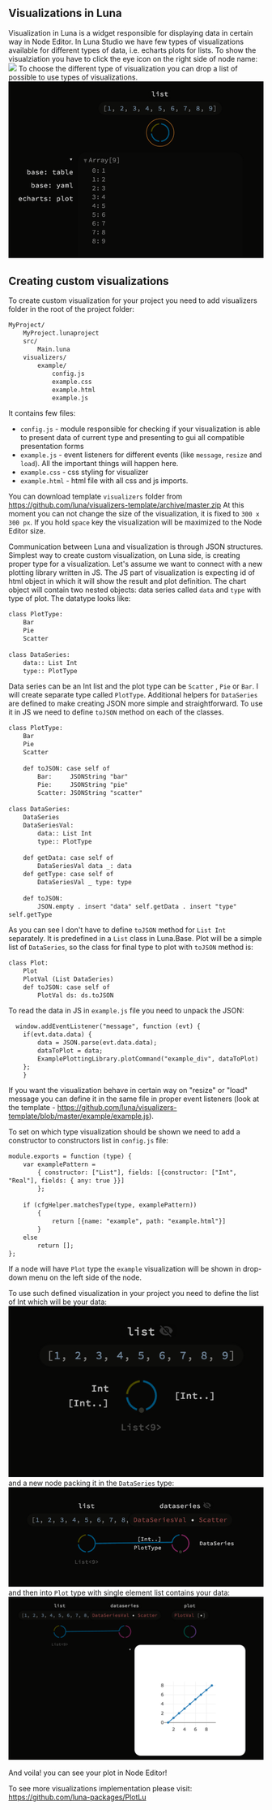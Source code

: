## Visualizations in Luna

Visualization in Luna is a widget responsible for displaying data in certain way in Node Editor. In Luna Studio we have few types of visualizations available for different types of data, i.e. echarts plots for lists.
To show the visualziation you have to click the eye icon on the right side of node name:
![](/assets/visualizations_eye_icon.png)
To choose the different type of visualization you can drop a list of possible to use types of visualizations.
![](/assets/visualizations_drop_list.png)

## Creating custom visualizations

To create custom visualization for your project you need to add visualizers folder in the root of the project folder:
```
MyProject/
    MyProject.lunaproject
    src/
        Main.luna
    visualizers/
        example/
            config.js
            example.css
            example.html
            example.js            
```
It contains few files:
* `config.js` - module responsible for checking if your visualization is able to present data of current type and presenting to gui all compatible presentation forms
* `example.js` - event listeners for different events (like `message`, `resize` and `load`). All the important things will happen here.
* `example.css` - css styling for visualizer
* `example.html` - html file with all css and js imports.

You can download template `visualizers` folder from https://github.com/luna/visualizers-template/archive/master.zip
At this moment you can not change the size of the visualization, it is fixed to `300 x 300 px`. If you hold `space` key the visualization will be maximized to the Node Editor size.


Communication between Luna and visualization is through JSON structures. Simplest way to create custom visualization, on Luna side, is creating proper type for a visualization. Let's assume we want to connect with a new plotting library written in JS. The JS part of visualization is expecting id of html object in which it will show the result and plot definition. The chart object will contain two nested objects: data series called `data` and `type` with type of plot. The datatype looks like:
```
class PlotType:
    Bar
    Pie
    Scatter

class DataSeries:
    data:: List Int
    type:: PlotType
```
Data series can be an Int list and the plot type can be `Scatter` , `Pie` or `Bar`. I will create separate type called `PlotType`. Additional helpers for `DataSeries` are defined to make creating JSON more simple and straightforward. To use it in JS we need to define `toJSON` method on each of the classes.
```
class PlotType:
    Bar
    Pie
    Scatter

    def toJSON: case self of
        Bar:     JSONString "bar"
        Pie:     JSONString "pie"
        Scatter: JSONString "scatter"

class DataSeries:
    DataSeries
    DataSeriesVal:
        data:: List Int
        type:: PlotType

    def getData: case self of
        DataSeriesVal data _: data
    def getType: case self of
        DataSeriesVal _ type: type

    def toJSON:
        JSON.empty . insert "data" self.getData . insert "type" self.getType
```
As you can see I don't have to define `toJSON` method for `List Int` separately. It is predefined in a `List` class in Luna.Base.
Plot will be a simple list of `DataSeries`, so the class for final type to plot with `toJSON` method is:
```
class Plot:
    Plot
    PlotVal (List DataSeries)
    def toJSON: case self of
        PlotVal ds: ds.toJSON
```

To read the data in JS in `example.js` file you need to unpack the JSON:
```
  window.addEventListener("message", function (evt) {
    if(evt.data.data) {
        data = JSON.parse(evt.data.data);
        dataToPlot = data;
        ExamplePlottingLibrary.plotCommand("example_div", dataToPlot)
    };
    }
```
If you want the visualization behave in certain way on "resize" or "load" message you can define it in the same file in proper event listeners (look at the template - https://github.com/luna/visualizers-template/blob/master/example/example.js).

To set on which type visualization should be shown we need to add a constructor to constructors list in `config.js` file:
```
module.exports = function (type) {
    var examplePattern =
        { constructor: ["List"], fields: [{constructor: ["Int", "Real"], fields: { any: true }}]
        };

    if (cfgHelper.matchesType(type, examplePattern))
        {
            return [{name: "example", path: "example.html"}]
        }
    else
        return [];
};
```
If a node will have `Plot` type the `example` visualization will be shown in drop-down menu on the left side of the node.

To use such defined visualization in your project you need to define the list of Int which will be your data:
![](/assets/visualizations_list.png)
and a new node packing it in the `DataSeries` type:
![](/assets/visualizations_dataseries.png)
and then into `Plot` type with single element list contains your data:
![](/assets/visualizations_plot.png)

And voila! you can see your plot in Node Editor!

To see more visualizations implementation please visit:
https://github.com/luna-packages/PlotLu
